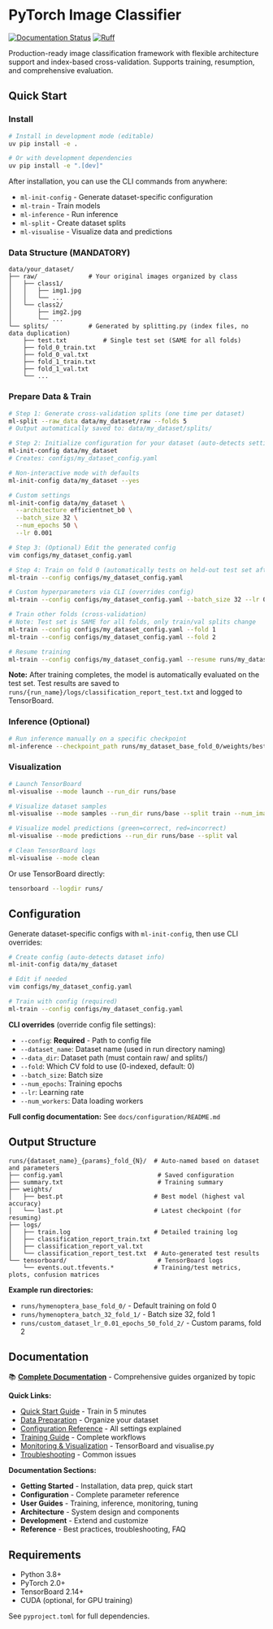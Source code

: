 # PyTorch Image Classifier

[![Documentation Status](https://readthedocs.org/projects/nnclassification/badge/?version=latest)](https://nnclassification.readthedocs.io/en/latest/)
[![Ruff](https://img.shields.io/endpoint?url=https://raw.githubusercontent.com/astral-sh/ruff/main/assets/badge/v2.json)](https://github.com/astral-sh/ruff)

Production-ready image classification framework with flexible architecture support and index-based cross-validation. Supports training, resumption, and comprehensive evaluation.

## Quick Start

### Install
```bash
# Install in development mode (editable)
uv pip install -e .

# Or with development dependencies
uv pip install -e ".[dev]"
```

After installation, you can use the CLI commands from anywhere:
- `ml-init-config` - Generate dataset-specific configuration
- `ml-train` - Train models
- `ml-inference` - Run inference
- `ml-split` - Create dataset splits
- `ml-visualise` - Visualize data and predictions

### Data Structure (MANDATORY)

```
data/your_dataset/
├── raw/              # Your original images organized by class
│   ├── class1/
│   │   ├── img1.jpg
│   │   └── ...
│   └── class2/
│       ├── img2.jpg
│       └── ...
└── splits/           # Generated by splitting.py (index files, no data duplication)
    ├── test.txt          # Single test set (SAME for all folds)
    ├── fold_0_train.txt
    ├── fold_0_val.txt
    ├── fold_1_train.txt
    ├── fold_1_val.txt
    └── ...
```

### Prepare Data & Train
```bash
# Step 1: Generate cross-validation splits (one time per dataset)
ml-split --raw_data data/my_dataset/raw --folds 5
# Output automatically saved to: data/my_dataset/splits/

# Step 2: Initialize configuration for your dataset (auto-detects settings)
ml-init-config data/my_dataset
# Creates: configs/my_dataset_config.yaml

# Non-interactive mode with defaults
ml-init-config data/my_dataset --yes

# Custom settings
ml-init-config data/my_dataset \
  --architecture efficientnet_b0 \
  --batch_size 32 \
  --num_epochs 50 \
  --lr 0.001

# Step 3: (Optional) Edit the generated config
vim configs/my_dataset_config.yaml

# Step 4: Train on fold 0 (automatically tests on held-out test set after training)
ml-train --config configs/my_dataset_config.yaml

# Custom hyperparameters via CLI (overrides config)
ml-train --config configs/my_dataset_config.yaml --batch_size 32 --lr 0.01

# Train other folds (cross-validation)
# Note: Test set is SAME for all folds, only train/val splits change
ml-train --config configs/my_dataset_config.yaml --fold 1
ml-train --config configs/my_dataset_config.yaml --fold 2

# Resume training
ml-train --config configs/my_dataset_config.yaml --resume runs/my_dataset_fold_0/weights/last.pt
```

**Note:** After training completes, the model is automatically evaluated on the test set. Test results are saved to `runs/{run_name}/logs/classification_report_test.txt` and logged to TensorBoard.

### Inference (Optional)
```bash
# Run inference manually on a specific checkpoint
ml-inference --checkpoint_path runs/my_dataset_base_fold_0/weights/best.pt
```

### Visualization

```bash
# Launch TensorBoard
ml-visualise --mode launch --run_dir runs/base

# Visualize dataset samples
ml-visualise --mode samples --run_dir runs/base --split train --num_images 16

# Visualize model predictions (green=correct, red=incorrect)
ml-visualise --mode predictions --run_dir runs/base --split val

# Clean TensorBoard logs
ml-visualise --mode clean
```

Or use TensorBoard directly:
```bash
tensorboard --logdir runs/
```

## Configuration

Generate dataset-specific configs with `ml-init-config`, then use CLI overrides:
```bash
# Create config (auto-detects dataset info)
ml-init-config data/my_dataset

# Edit if needed
vim configs/my_dataset_config.yaml

# Train with config (required)
ml-train --config configs/my_dataset_config.yaml
```

**CLI overrides** (override config file settings):
- `--config`: **Required** - Path to config file
- `--dataset_name`: Dataset name (used in run directory naming)
- `--data_dir`: Dataset path (must contain raw/ and splits/)
- `--fold`: Which CV fold to use (0-indexed, default: 0)
- `--batch_size`: Batch size
- `--num_epochs`: Training epochs
- `--lr`: Learning rate
- `--num_workers`: Data loading workers

**Full config documentation:** See `docs/configuration/README.md`

## Output Structure
```
runs/{dataset_name}_{params}_fold_{N}/  # Auto-named based on dataset and parameters
├── config.yaml                          # Saved configuration
├── summary.txt                          # Training summary
├── weights/
│   ├── best.pt                         # Best model (highest val accuracy)
│   └── last.pt                         # Latest checkpoint (for resuming)
├── logs/
│   ├── train.log                       # Detailed training log
│   ├── classification_report_train.txt
│   ├── classification_report_val.txt
│   └── classification_report_test.txt  # Auto-generated test results
└── tensorboard/                         # TensorBoard logs
    └── events.out.tfevents.*           # Training/test metrics, plots, confusion matrices
```

**Example run directories:**
- `runs/hymenoptera_base_fold_0/` - Default training on fold 0
- `runs/hymenoptera_batch_32_fold_1/` - Batch size 32, fold 1
- `runs/custom_dataset_lr_0.01_epochs_50_fold_2/` - Custom params, fold 2

## Documentation

📚 **[Complete Documentation](docs/README.md)** - Comprehensive guides organized by topic

**Quick Links:**
- [Quick Start Guide](docs/getting-started/quick-start.md) - Train in 5 minutes
- [Data Preparation](docs/getting-started/data-preparation.md) - Organize your dataset
- [Configuration Reference](docs/configuration/README.md) - All settings explained
- [Training Guide](docs/user-guides/training.md) - Complete workflows
- [Monitoring & Visualization](docs/user-guides/monitoring.md) - TensorBoard and visualise.py
- [Troubleshooting](docs/reference/troubleshooting.md) - Common issues

**Documentation Sections:**
- **Getting Started** - Installation, data prep, quick start
- **Configuration** - Complete parameter reference
- **User Guides** - Training, inference, monitoring, tuning
- **Architecture** - System design and components
- **Development** - Extend and customize
- **Reference** - Best practices, troubleshooting, FAQ

## Requirements

- Python 3.8+
- PyTorch 2.0+
- TensorBoard 2.14+
- CUDA (optional, for GPU training)

See `pyproject.toml` for full dependencies.
